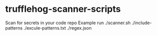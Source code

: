 # trufflehog-scanner-scripts
Scan for secrets in your code repo
Example run
./scanner.sh ./include-patterns ./excule-patterns.txt ./regex.json
